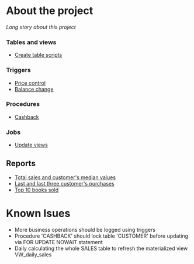 # About the project
<i>Long story about this project</i>

### Tables and views
* [Create table scripts](table_organization.sql)

### Triggers
* [Price control](trigger_price_control.sql)
* [Balance change](trigger_balance_change.sql) 

### Procedures 
* [Cashback](procedure_cashback.sql)

### Jobs
* [Update views](job_update_views.sql)

## Reports
* [Total sales and customer's median values](report_customer_median.sql)
* [Last and last three customer's purchases](report_last_purchase.sql)
* [Top 10 books sold](report_top_books_sold.sql)

# Known Isues
* More business operations should be logged using triggers
* Procedure 'CASHBACK' should lock table 'CUSTOMER' before updating via FOR UPDATE NOWAIT statement
* Daily calculating the whole SALES table to refresh the materialized view VW_daily_sales
